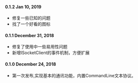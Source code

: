 #### 0.1.2  Jan 10, 2019
- 修复一些已知的问题
- 找了一个好看的图标
#### 0.1.1 December 31, 2018
- 修复了使用中一些易用性问题
- 新增ISocketClient的事件机制，方便扩展

#### 0.1.0 December 24, 2018
- 第一次发布,实现基本的通讯功能，内置CommandLine文本协议。

